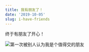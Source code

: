 ```yaml
---
title: 我有朋友了！
date: '2019-10-05'
slug: i-have-friends
---
```


终于有朋友了开心！

![第一次被别人认为我是个值得交的朋友](https://db.songqi.online/friend.jpg)
